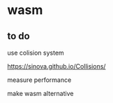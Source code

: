 # wasm

## to do

use colision system

https://sinova.github.io/Collisions/

measure performance

make wasm alternative
